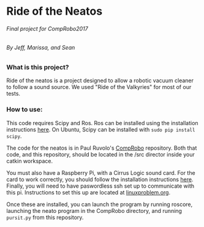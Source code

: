 # Ride of the Neatos
###### Final project for CompRobo2017
###### By Jeff, Marissa, and Sean

### What is this project?
Ride of the neatos is a project designed to allow a robotic vacuum cleaner to follow a sound source. We used "Ride of the Valkyries" for most of our tests. 

### How to use:
This code requires Scipy and Ros. Ros can be installed using the installation instructions [here](http://wiki.ros.org/kinetic/Installation). On Ubuntu, Scipy can be installed with ```sudo pip install scipy```.

The code for the neatos is in Paul Ruvolo's [CompRobo](https://github.com/paulruvolo/comprobo17) repository. Both that code, and this repository, should be located in the /src director inside your catkin workspace.

You must also have a Raspberry Pi, with a Cirrus Logic sound card. For the card to work correctly, you should follow the installation instructions [here](https://www.element14.com/community/thread/42202/l/cirrus-logic-audio-card-working-on-the-raspberry-pi-2?displayFullThread=true). Finally, you will need to have paswordless ssh set up to communicate with this pi. Instructions to set this up are located at [linuxproblem.org](http://www.linuxproblem.org/art_9.html).

Once these are installed, you can launch the program by running roscore, launching the neato program in the CompRobo directory, and running ```pursit.py``` from this repository.
